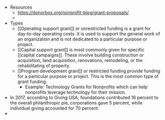 - Resources
	- https://donorbox.org/nonprofit-blog/grant-proposals/
	-
- Types
	- [[Operating support grant]] or unrestricted funding is a grant for day-to-day operating costs. It is used to support the general work of an organization and is not dedicated to a particular purpose or project.
	- [[Capital support grant]] is most commonly given for specific [[capital campaigns]]. These involve building construction or acquisition, land acquisition, renovations, remodeling, or the rehabilitating of property.
	- [[Program development grant]] or restricted funding provide funding for a particular purpose or project. This is the most common type of grant funding.
		- Example: Technology Grants for Nonprofits which can help nonprofits leverage technology for their mission.
- In 2017, according to Giving USA, foundations contributed 16 percent to the overall philanthropic pie, corporations gave 5 percent, while individual giving accounted for 70 percent.
-